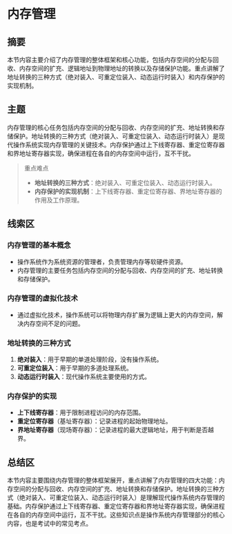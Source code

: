 # 内存管理

## 摘要

本节内容主要介绍了内存管理的整体框架和核心功能，包括内存空间的分配与回收、内存空间的扩充、逻辑地址到物理地址的转换以及存储保护功能。重点讲解了地址转换的三种方式（绝对装入、可重定位装入、动态运行时装入）和内存保护的实现机制。

## 主题

内存管理的核心任务包括内存空间的分配与回收、内存空间的扩充、地址转换和存储保护。地址转换的三种方式（绝对装入、可重定位装入、动态运行时装入）是现代操作系统实现内存管理的关键技术。内存保护通过上下线寄存器、重定位寄存器和界地址寄存器实现，确保进程在各自的内存空间中运行，互不干扰。

> 重点难点
>
> - **地址转换的三种方式**：绝对装入、可重定位装入、动态运行时装入。
> - **内存保护的实现机制**：上下线寄存器、重定位寄存器、界地址寄存器的作用及工作原理。

## 线索区

### 内存管理的基本概念
- 操作系统作为系统资源的管理者，负责管理内存等软硬件资源。
- 内存管理的主要任务包括内存空间的分配与回收、内存空间的扩充、地址转换和存储保护。

### 内存管理的虚拟化技术
- 通过虚拟化技术，操作系统可以将物理内存扩展为逻辑上更大的内存空间，解决内存空间不足的问题。

### 地址转换的三种方式
1. **绝对装入**：用于早期的单道处理阶段，没有操作系统。
2. **可重定位装入**：用于早期的多道处理系统。
3. **动态运行时装入**：现代操作系统主要使用的方式。

### 内存保护的实现
- **上下线寄存器**：用于限制进程访问的内存范围。
- **重定位寄存器**（基址寄存器）：记录进程的起始物理地址。
- **界地址寄存器**（现场寄存器）：记录进程的最大逻辑地址，用于判断是否越界。

## 总结区

本节内容主要围绕内存管理的整体框架展开，重点讲解了内存管理的四大功能：内存空间的分配与回收、内存空间的扩充、地址转换和存储保护。地址转换的三种方式（绝对装入、可重定位装入、动态运行时装入）是理解现代操作系统内存管理的基础。内存保护通过上下线寄存器、重定位寄存器和界地址寄存器实现，确保进程在各自的内存空间中运行，互不干扰。这些知识点是操作系统内存管理部分的核心内容，也是考试中的常见考点。